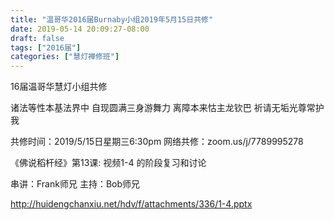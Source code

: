 ```yaml
---
title: "温哥华2016届Burnaby小组2019年5月15日共修"
date: 2019-05-14 20:09:27-08:00
draft: false
tags: ["2016届"]
categories: ["慧灯禅修班"]
---
```

16届温哥华慧灯小组共修

诸法等性本基法界中 
自现圆满三身游舞力
离障本来怙主龙钦巴 
祈请无垢光尊常护我 

共修时间：2019/5/15日星期三6:30pm
网络共修：zoom.us/j/7789995278 

《佛说稻杆经》第13课:  视频1-4 的阶段复习和讨论
 
串讲：Frank师兄
主持：Bob师兄

 http://huidengchanxiu.net/hdv/f/attachments/336/1-4.pptx
